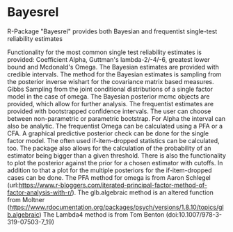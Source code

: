 # Bayesrel
R-Package "Bayesrel" provides both Bayesian and frequentist single-test reliability estimates

Functionality for the most common single test reliability estimates is provided: 
    Coefficient Alpha, Guttman's lambda-2/-4/-6, greatest lower bound and Mcdonald's Omega. 
    The Bayesian estimates are provided with credible intervals. 
    The method for the Bayesian estimates is sampling from the posterior inverse wishart for the covariance matrix based measures.
    Gibbs Sampling from the joint conditional distributions of a single factor model in the case of omega.
    The Bayesian posterior mcmc objects are provided, which allow for further analysis. 
    The frequentist estimates are provided with bootstrapped confidence intervals. The user can choose between non-parametric or parametric bootstrap. 
    For Alpha the interval can also be analytic. 
    The frequentist Omega can be calculated using a PFA or a CFA. 
    A graphical predictive posterior check can be done for the single factor model. The often used if-item-dropped statistics can be calculated, too. 
    The package also allows for the calculation of the probability of an estimator being bigger than a given threshold.
    There is also the functionality to plot the posterior against the prior for a chosen estimator with cutoffs. 
    In addition to that a plot for the multiple posteriors for the if-item-dropped cases can be done.
    The PFA method for omega is from Aaron Schlegel (url:https://www.r-bloggers.com/iterated-principal-factor-method-of-factor-analysis-with-r/). 
    The glb.algebraic method is an altered function from Moltner (https://www.rdocumentation.org/packages/psych/versions/1.8.10/topics/glb.algebraic)
    The Lambda4 method is from Tom Benton (doi:10.1007/978-3-319-07503-7_19)
   
